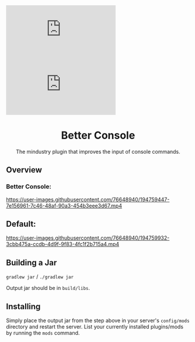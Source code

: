 [![Github All Releases](https://img.shields.io/github/downloads/osp54/BetterConsole/BetterConsole.jar)]()
[![Github All Releases](https://img.shields.io/github/downloads/osp54/BetterConsole/BetterConsole-Windows.jar)]()

<div align="center">
  <h1>Better Console</h1>
  <p>The mindustry plugin that improves the input of console commands.</p>
</div>

## Overview
### Better Console:

https://user-images.githubusercontent.com/76648940/194759447-7e156961-7c46-48af-90a3-454b3eee3d67.mp4

## Default:

https://user-images.githubusercontent.com/76648940/194759932-3cbb475a-ccdb-4d9f-9f83-4fc1f2b715a4.mp4

## Building a Jar

`gradlew jar` / `./gradlew jar`

Output jar should be in `build/libs`.


## Installing

Simply place the output jar from the step above in your server's `config/mods` directory and restart the server.
List your currently installed plugins/mods by running the `mods` command.
